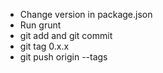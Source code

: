 - Change version in package.json
- Run grunt
- git add and git commit
- git tag 0.x.x
- git push origin --tags